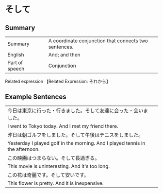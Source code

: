 # そして

## Summary

<table><tr>   <td>Summary<td>   <td>A coordinate conjunction that connects two sentences.</td><tr><tr>   <td>English<td>   <td>And; and then</td><tr><tr>   <td>Part of speech<td>   <td>Conjunction</td><tr></table><tr>   <td>Related expression<td>   <td>【Related Expression: それから】</td><tr></table></table>

## Example Sentences

<table><tr><td>今日は東京に行った・行きました。そして友達に会った・会いました。<td><tr><tr><td>I went to Tokyo today. And I met my friend there.<td><tr><tr><td>昨日は朝ゴルフをしました。そして午後はテニスをしました。<td><tr><tr><td>Yesterday I played golf in the morning. And I played tennis in the afternoon.<td><tr><tr><td>この映画はつまらない。そして長過ぎる。<td><tr><tr><td>This movie is uninteresting. And it's too long.<td><tr><tr><td>この花は奇麗です。そして安いです。<td><tr><tr><td>This flower is pretty. And it is inexpensive.<td><tr></table>

